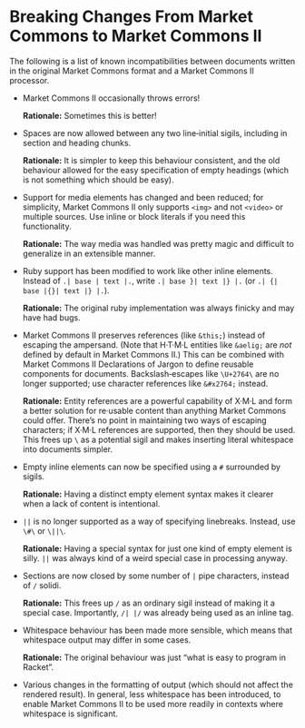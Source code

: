 #  Breaking Changes From Market Commons to Market Commons ⅠⅠ  #

The following is a list of known incompatibilities between documents
  written in the original Market Commons format and a Market Commons ⅠⅠ
  processor.

 +  Market Commons ⅠⅠ occasionally throws errors!

    **Rationale:** Sometimes this is better!

 +  Spaces are now allowed between any two line‐initial sigils,
      including in section and heading chunks.

    **Rationale:** It is simpler to keep this behaviour consistent, and
      the old behaviour allowed for the easy specification of empty
      headings (which is not something which should be easy).

 +  Support for media elements has changed and been reduced; for
      simplicity, Market Commons ⅠⅠ only supports `<img>` and not
      `<video>` or multiple sources.
    Use inline or block literals if you need this functionality.

    **Rationale:** The way media was handled was pretty magic and
      difficult to generalize in an extensible manner.

 +  Ruby support has been modified to work like other inline elements.
    Instead of `.| base | text |.`, write `.| base }| text |} |.` (or
      `.| {| base |{}| text |} |.`).

    **Rationale:** The original ruby implementation was always finicky
      and may have had bugs.

 +  Market Commons ⅠⅠ preserves references (like `&this;`) instead of
      escaping the ampersand.
    (Note that H·T·M·L entities like `&aelig;` are *not* defined by
      default in Market Commons ⅠⅠ.)
    This can be combined with Market Commons ⅠⅠ Declarations of Jargon
      to define reusable components for documents.
    Backslash‐escapes like ` \U+2764\ ` are no longer supported; use
      character references like `&#x2764;` instead.

    **Rationale:** Entity references are a powerful capability of X·M·L
      and form a better solution for re·usable content than anything
      Market Commons could offer.
    There’s no point in maintaining two ways of escaping characters;
      if X·M·L references are supported, then they should be used.
    This frees up ` \ ` as a potential sigil and makes inserting
      literal whitespace into documents simpler.

 +  Empty inline elements can now be specified using a `#` surrounded
      by sigils.

    **Rationale:** Having a distinct empty element syntax makes it
      clearer when a lack of content is intentional.

 +  `||` is no longer supported as a way of specifying linebreaks.
    Instead, use ` \#\ ` or ` \||\ `.

    **Rationale:** Having a special syntax for just one kind of empty
      element is silly.
    `||` was always kind of a weird special case in processing anyway.

 +  Sections are now closed by some number of `|` pipe characters,
      instead of `/` solidi.

    **Rationale:** This frees up `/` as an ordinary sigil instead of
      making it a special case.
    Importantly, `/| |/` was already being used as an inline tag.

 +  Whitespace behaviour has been made more sensible, which means that
      whitespace output may differ in some cases.

    **Rationale:** The original behaviour was just “what is easy to
      program in Racket”.

 +  Various changes in the formatting of output (which should not
      affect the rendered result).
    In general, less whitespace has been introduced, to enable Market
      Commons ⅠⅠ to be used more readily in contexts where whitespace
      is significant.
